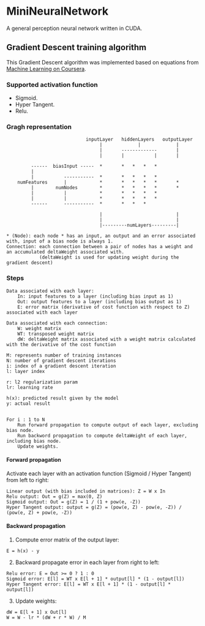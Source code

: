 
# MiniNeuralNetwork

A general perception neural network written in CUDA.

## Gradient Descent training algorithm

This Gradient Descent algorithm was implemented based on equations from [Machine Learning on Coursera](https://www.coursera.org/learn/machine-learning).

### Supported activation function

* Sigmoid.
* Hyper Tangent.
* Relu.

### Gragh representation

                                 inputLayer   hiddenLayers   outputLayer
                                      |             |             |
                                      |       -------------       |
                                      |       |           |       |

             ------  biasInput -----  *       *   *   *   *
             |
             |           -----------  *       *   *   *   *
        numFeatures      |            *       *   *   *   *       *
             |        numNodes        *       *   *   *   *       *
             |           |            *       *   *   *   *
             |           |            *       *   *   *   *
             ------      -----------  *       *   *   *

                                      |                           |
                                      |                           |
                                      |---------numLayers---------|

    * (Node): each node * has an input, an output and an error associated with, input of a bias node is always 1.
    Connection: each connection between a pair of nodes has a weight and an accumulated deltaWeight associated with.
                (deltaWeight is used for updating weight during the gradient descent)

### Steps
    Data associated with each layer:
        In: input features to a layer (including bias input as 1)
        Out: output features to a layer (including bias output as 1)
        E: error matrix (derivative of cost function with respect to Z) associated with each layer

    Data associated with each connection:
        W: weight matrix
        WT: transposed weight matrix
        dW: deltaWeight matrix associated with a weight matrix calculated with the derivative of the cost function

    M: represents number of training instances
    N: number of gradient descent iterations
    i: index of a gradient descent iteration
    l: layer index

    r: l2 regularization param
    lr: learning rate

    h(x): predicted result given by the model
    y: actual result


    For i : 1 to N
        Run forward propagation to compute output of each layer, excluding bias node.
        Run backword propagation to compute deltaWeight of each layer, including bias node.
        Update weights.

#### Forward propagation
Activate each layer with an activation function (Sigmoid / Hyper Tangent) from left to right:

    Linear output (with bias included in matrices): Z = W x In
    Relu output: Out = g(Z) = max(0, Z)
    Sigmoid output: Out = g(Z) = 1 / (1 + pow(e, -Z))
    Hyper Tangent output: output = g(Z) = (pow(e, Z) - pow(e, -Z)) / (pow(e, Z) + pow(e, -Z))

#### Backward propagation
  1. Compute error matrix of the output layer:

    E = h(x) - y

  2. Backward propagate error in each layer from right to left:

    Relu error: E = Out >= 0 ? 1 : 0
    Sigmoid error: E[l] = WT x E[l + 1] * output[l] * (1 - output[l])
    Hyper Tangent error: E[l] = WT x E[l + 1] * (1 - output[l] * output[l])

  3. Update weights:

    dW = E[l + 1] x Out[l]
    W = W - lr * (dW + r * W) / M
